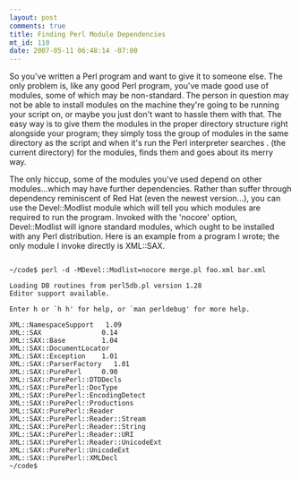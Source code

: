 ```yaml
--- 
layout: post
comments: true
title: Finding Perl Module Dependencies
mt_id: 110
date: 2007-05-11 06:48:14 -07:00
---
```

So you've written a Perl program and want to give it to someone else.  The only problem is, like any good Perl program, you've made good use of modules, some of which may be non-standard.  The person in question may not be able to install modules on the machine they're going to be running your script on, or maybe you just don't want to hassle them with that.  The easy way is to give them the modules in the proper directory structure right alongside your program; they simply toss the group of modules in the same directory as the script and when it's run the Perl interpreter searches . (the current directory) for the modules, finds them and goes about its merry way.

The only hiccup, some of the modules you've used depend on other modules...which may have further dependencies.  Rather than suffer through dependency reminiscent of Red Hat (even the newest version...), you can use the Devel::Modlist module which will tell you which modules are required to run the program.  Invoked with the 'nocore' option, Devel::Modlist will ignore standard modules, which ought to be installed with any Perl distribution.  Here is an example from a program I wrote; the only module I invoke directly is XML::SAX.

<pre><code>
~/code$ perl -d -MDevel::Modlist=nocore merge.pl foo.xml bar.xml

Loading DB routines from perl5db.pl version 1.28
Editor support available.

Enter h or `h h' for help, or `man perldebug' for more help.

XML::NamespaceSupport   1.09
XML::SAX               0.14
XML::SAX::Base         1.04
XML::SAX::DocumentLocator
XML::SAX::Exception    1.01
XML::SAX::ParserFactory   1.01
XML::SAX::PurePerl     0.90
XML::SAX::PurePerl::DTDDecls
XML::SAX::PurePerl::DocType
XML::SAX::PurePerl::EncodingDetect
XML::SAX::PurePerl::Productions
XML::SAX::PurePerl::Reader
XML::SAX::PurePerl::Reader::Stream
XML::SAX::PurePerl::Reader::String
XML::SAX::PurePerl::Reader::URI
XML::SAX::PurePerl::Reader::UnicodeExt
XML::SAX::PurePerl::UnicodeExt
XML::SAX::PurePerl::XMLDecl
~/code$
</code></pre>
